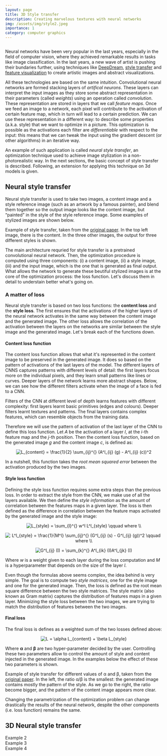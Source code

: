 ```yaml
---
layout: page
title: 3D Style transfer
description: Creating marvelous textures with neural networks 
img: /assets/img/style2.jpeg
importance: 1
category: computer graphics
---
```


<div class="row">
    <div class="col-sm mt-3 mt-md-0">
        <img class="img-fluid rounded z-depth-1" src="{{ '/assets/img/style.jpeg' | relative_url }}" alt="" title="example image"/>
    </div>
</div>
<div class="caption">

</div>


Neural networks have been very popular in the last years, especially in the field of computer vision, where they achieved remarkable results in tasks like image classification. In the last years, a new wave of artist is pushing their bundaries further, using techniques like <a href="https://ai.googleblog.com/2015/06/inceptionism-going-deeper-into-neural.html" target="blank">DeepDream</a>, <a href="https://arxiv.org/pdf/1508.06576.pdf" target="blank">style transfer</a> and <a href="https://distill.pub/2017/feature-visualization/" target="blank">feature visualization</a> to create artistic images and abstract visualizations.

All these technologies are based on the same intuition. Convolutional neural networks are formed stacking layers of *artifical neurons*. These layers can interpret the input images as they store some abstract representation in their parameters (called *weights*) using an operation called *convolution*. These representation are stored in layers that we call *feature maps*. Once we feed an image to a network, each pixel will contribute to the activation of certain feature map, which in turn will lead to a certain prediction. We can use these representation in a different way: to describe some properties (a.k.a. style) that we want to optimize in a picture. This optimization is possible as the activations each filter are *differentiable* with respect to the input: this means that we can tweak the input using the gradient descent (or other algorithms) in an iterative way. 

An example of such application is called *neural style transfer*,  an optimization technique used to achieve image stylization in a non-photorealistic way. In the next sections, the basic concept of style transfer is described. Following, an extension for applying this technique on 3d models is given.


## Neural style transfer

Neural style transfer is used to take two images, a content image and a style reference image (such as an artwork by a famous painter), and blend them together so the output image looks like the content image, but “painted” in the style of the style reference image. Some examples of stylized images are shown below.

<div class="row">
    <div class="col-sm mt-3 mt-md-0">
        <img class="img-fluid rounded z-depth-1" src="{{ '/assets/img/style2d.png' | relative_url }}" alt="" title="example image"/>
    </div>
</div>
<div class="caption">
    Example of style transfer, taken from the  <a href="https://arxiv.org/pdf/1508.06576.pdf" target="blank">original paper</a>. In the top left image, there is the content. In the three other images, the output for three different styles is shown. 
</div>

The main architecture requried for style transfer is a pretrained convolutional neural network. Then, the optimization procedure is computed using three components: (i) a content image, (ii) a style image, (iii) and the input image, which is the one that is generated as final output. What allows the network to generate these beutiful stylized images is at the core of the optimization process: the loss function. Let's discuss them in detail to understain better what's going on.

### A matter of loss
Neural style transfer is based on two loss functions: the **content loss** and the **style loss**. The first ensures that the activations of the higher layers of the neural network activates in the same way between the content image and the generated image. The other loss allows the correlation of the activation between the layers on the networks are similar between the style image and the generated image. Let's break each of the functions down.

#### Content loss function
The content loss function allows that what it's represented in the content image to be preserved in the generated image. It does so based on the pattern of activations of the last layers of the model. The different layers of CNNS captures patterns with different levels of detail: the first layers focus more on the individual pixels, and they learn small patterns like lines or curves. Deeper layers of the network learns more abstract shapes.  Below, we can see how the different filters activate when the image of a face is fed to a CNN.

<div class="row">
    <div class="col-sm-12 mt-3 mt-md-0">
        <img class="img-fluid rounded z-depth-1" src="{{ '/assets/img/cnn_layers.jpeg' | relative_url }}" alt="" title="example image"/>
    </div>
</div>
<div class="caption">
    Filters of the CNN at different level of depth learns features with different complexity: first layers learnt basic primitives (edges and colours). Deeper filters learnt textures and patterns. The final layers contains complex features, which can resemble objects from the training data. 
</div>

Therefore we will use the pattern of activation of the last layer of the CNN to define this loss function. Let *A* be the activation of a layer *l*, at the *i*-th feature map and the *j*-th position. Then the content loss function, based on the generated image *g* and the content image *c*, is defined as:

<p align="center">
        <img src="https://latex.codecogs.com/png.image?\dpi{150}&space;L_{content}&space;=&space;\frac{1}{2}&space;\sum_{ij}^{}&space;(A^l_{ij}&space;(g)&space;-&space;A^l_{ij}&space;(c))^2&space;&space;&space;" title="L_{content} = \frac{1}{2} \sum_{ij}^{} (A^l_{ij} (g) - A^l_{ij} (c))^2 " />
</p>

In a nutshell, this function takes the *root mean squared error* between the activation produced by the two images. 

#### Style loss function
Defining the style loss function requires some extra steps than the previous loss. In order to extract the style from the CNN, we make use of all the layers available. We then define the *style information* as the amount of correlation between the features maps in a given layer. The loss is then defined as the difference in correlation between the feature maps activated by the generated image and the style image:

<p align="center">
<img src="https://latex.codecogs.com/png.image?\dpi{150}&space;L_{style}&space;=&space;\sum_{l}^{}&space;w^l&space;L^l_{style}&space;\qquad&space;where&space;\\&space;&space;&space;&space;&space;&space;&space;&space;&space;&space;&space;" title="L_{style} = \sum_{l}^{} w^l L^l_{style} \qquad where \\ " />
</p>
<p align="center">
<img src="https://latex.codecogs.com/png.image?\dpi{150}&space;L^l_{style}&space;=&space;\frac{1}{M^l}&space;\sum_{ij}^{}&space;(G^l_{ij}&space;(s)&space;-&space;G^l_{ij}&space;(g))^2&space;\qquad&space;where&space;\\&space;&space;&space;&space;&space;&space;&space;&space;&space;&space;&space;" title="L^l_{style} = \frac{1}{M^l} \sum_{ij}^{} (G^l_{ij} (s) - G^l_{ij} (g))^2 \qquad where \\ " />
</p>
<p align="center">
<img src="https://latex.codecogs.com/png.image?\dpi{150}&space;G^l_{ij}&space;(I)&space;=&space;\sum_{k}^{}&space;A^l_{ik}&space;(I)A^l_{jk}&space;(I)&space;" title="G^l_{ij} (I) = \sum_{k}^{} A^l_{ik} (I)A^l_{jk} (I) " />
</p>

Where *w* is a weight given to each layer during the loss computation and *M* is a hyperparameter that depends on the size of the layer *l*. 

Even though the formulas above seems complex, the idea behind is very simple. The goal is to compute two *style matrices*, one for the style image and one for the generated image. Then, the loss is defined as the root mean square difference between the two style matrices. The style matrix (also known as Gram matrix) captures the distribution of features maps in a given layer. Minimizing the style loss between the two images, we are trying to match the distribution of features between the two images. 

#### Final loss 
The final loss is defines as a weighted sum of the two losses defined above:


<p align="center">
	<img src="https://latex.codecogs.com/png.image?\dpi{150}&space;L&space;=&space;\alpha&space;L_{content}&space;&plus;&space;\beta&space;L_{style}&space;&space;" title="L = \alpha L_{content} + \beta L_{style} " />
</p>

Where **α** and **β** are two hyper-parameter decided by the user. Controlling these two parameters allow to control the amount of style and content injected in the generated image. In the examples below the effect of these two parameters is shown.


<div class="row">
    <div class="col-sm mt-3 mt-md-0">
        <img class="img-fluid rounded z-depth-1" src="{{ '/assets/img/alpha_beta.png' | relative_url }}" alt="" title="example image"/>
    </div>
</div>
<div class="caption">
    Example of style transfer for different values of  α and β, taken from the  <a href="https://arxiv.org/pdf/1508.06576.pdf" target="blank">original paper</a>. In the left, the ratio α/β is the smallest: the generated image contains mostly the pattern of the style. As we go to the right, the ratio become bigger, and the pattern of the content image appears more clear.  
</div>

Changing the parametrization of the optimization problem can change drastically the results of the neural network, despite the other components (i.e. loss function) remains the same. 

## 3D Neural style transfer


<div class="row">
    <div class="col-sm mt-3 mt-md-0">
        <img class="img-fluid rounded z-depth-1" src="{{ '/assets/img/style4.jpeg' | relative_url }}" alt="" title="example image"/>
    </div>
</div>
<div class="caption">
    Example 2
</div>


<div class="row">
    <div class="col-sm mt-3 mt-md-0">
        <img class="img-fluid rounded z-depth-1" src="{{ '/assets/img/style5.jpeg' | relative_url }}" alt="" title="example image"/>
    </div>
</div>
<div class="caption">
    Example 3
</div>


<div class="row">
    <div class="col-sm mt-3 mt-md-0">
        <img class="img-fluid rounded z-depth-1" src="{{ '/assets/img/style3.jpeg' | relative_url }}" alt="" title="example image"/>
    </div>
</div>
<div class="caption">
    Example 4
</div>
